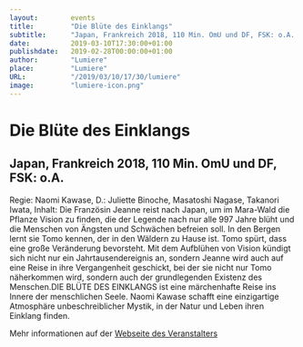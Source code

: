 ```yaml
---
layout:        events
title:         "Die Blüte des Einklangs"
subtitle:      "Japan, Frankreich 2018, 110 Min. OmU und DF, FSK: o.A. "
date:          2019-03-10T17:30:00+01:00
publishdate:   2019-02-28T00:00:00+01:00
author:        "Lumiere"
place:         "Lumiere"
URL:           "/2019/03/10/17/30/lumiere"
image:         "lumiere-icon.png"
---
```


Die Blüte des Einklangs
===========

Japan, Frankreich 2018, 110 Min. OmU und DF, FSK: o.A. 
-----------

Regie: Naomi Kawase, D.: Juliette Binoche, Masatoshi Nagase, Takanori Iwata, Inhalt: Die Französin Jeanne reist nach Japan, um im Mara-Wald die Pflanze Vision zu finden, die der Legende nach nur alle 997 Jahre blüht und  die Menschen von Ängsten und Schwächen befreien soll. In  den Bergen lernt sie Tomo kennen, der in den Wäldern zu Hause ist. Tomo spürt, dass eine große Veränderung bevorsteht. Mit dem Aufblühen von Vision kündigt sich nicht nur ein Jahrtausendereignis an, sondern Jeanne wird auch auf eine Reise in ihre Vergangenheit geschickt, bei der sie nicht nur Tomo näherkommen wird, sondern auch der grundlegenden Existenz des Menschen.DIE BLÜTE DES EINKLANGS  ist eine märchenhafte Reise ins Innere der menschlichen Seele. Naomi Kawase schafft eine einzigartige Atmosphäre unbeschreiblicher Mystik, in der Natur und Leben ihren Einklang finden.

Mehr informationen auf der [Webseite des Veranstalters](http://www.lumiere.de/19/03/bluete.htm)
